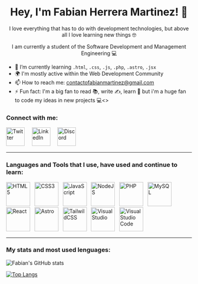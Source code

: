 ### <h1 align="center"> Hey, I'm Fabian Herrera Martinez! 👋 </h1>
<p align="center">I love everything that has to do with development technologies, but above all I love learning new things 🤓</p>
<p align="center">I am currently a student of the Software Development and Management Engineering 💻</p>
 <ul>
  <li>🌱 I’m currently learning <code>.html</code>, <code>.css</code>, <code>.js</code>, <code>.php</code>, <code>.astro</code>, <code>.jsx</code><br></li>
  <li>🌍 I'm mostly active within the Web Development Community <br></li>
  <li>📫 How to reach me: <a href="mailto:contactofabianmartinez@gmail.com">contactofabianmartinez@gmail.com</a> <br></li>
  <li>⚡ Fun fact: I'm a big fan to read 📚, write ✍, learn 🧠 but i'm a huge fan to code my ideas in new projects 💻<></li>
</ul


<hr>

<!-- Connect with me -->

<h3 align="left">Connect with me:</h3>

<a href="https://www.twitter.com/FabianHMz_"><img src="https://user-images.githubusercontent.com/95977433/167311941-e7278fd9-15f9-49a5-addc-4badff1a3835.png" alt="Twitter" width="50" heigth="50" style="max-width= 10 0%;"></a>
&nbsp; &nbsp;
<a href="https://www.linkedin.com/in/fabianhmz/"><img src="https://user-images.githubusercontent.com/95977433/167311930-54214ac1-de84-432f-9026-e1225c814d6f.png" alt="LinkedIn" width="50" heigth="50" style="max-width= 10 0%;"></a>
&nbsp; &nbsp;
<a href="https://discord.gg/gdRmAa5xHU"><img src="https://user-images.githubusercontent.com/95977433/167311923-5604170f-063d-4981-bdc3-3ff2195b2d17.png" alt="Discord" width="50" heigth="50" style="max-width= 10 0%;"></a>

<hr>
 
<!-- Lenguajes and Tools -->

<h3 align="left">Languages and Tools that I use, have used and continue to learn:</h3>

<a href="https://developer.mozilla.org/es/docs/Web/HTML"><img src="https://user-images.githubusercontent.com/95977433/167311674-c117ceff-99f0-4bcd-9e9b-fffd27358709.png" alt="HTML5" width="65" heigth="65" style="max-width= 10 0%;"></a>
&nbsp;
<a href="https://developer.mozilla.org/es/docs/Web/CSS"><img src="https://user-images.githubusercontent.com/95977433/167311711-4702314c-729c-40d3-8a39-41388f66a215.png" alt="CSS3" width="65" heigth="65" style="max-width= 10 0%;"></a>
&nbsp;
<a href="https://developer.mozilla.org/es/docs/Web/JavaScript"><img src="https://user-images.githubusercontent.com/95977433/167311815-75f5b318-8547-43aa-9c96-59a94c8b1e8c.png" alt="JavaScript" width="65" heigth="65" style="max-width= 10 0%;"></a>
&nbsp;
<a href="https://nodejs.org/en/"><img src="https://user-images.githubusercontent.com/95977433/167320628-47a30351-b07d-41d2-94c9-a304b9166d6a.png" alt="NodeJS" width="65" heigth="65" style="max-width= 10 0%;"></a>
&nbsp;
<a href="https://www.php.net/manual/es/intro-whatis.php"><img src="https://user-images.githubusercontent.com/95977433/167311851-46a5b81a-1aeb-48d2-9610-ae5f0478eb68.png" alt="PHP" width="65" heigth="65" style="max-width= 10 0%;"></a>
&nbsp;
<a href="https://www.mysql.com/"><img src="https://user-images.githubusercontent.com/95977433/167320435-ff5b854a-c84a-483e-88fd-7c4affeec3df.png" alt="MySQL" width="65" heigth="65" style="max-width= 10 0%;"></a>
&nbsp; 
<a href="https://es.reactjs.org/"><img src="https://user-images.githubusercontent.com/95977433/167311868-4295f877-3cd7-4d17-bb0e-8c65dc5457d7.png" alt="React" width="65" heigth="65" style="max-width= 10 0%;"></a>
&nbsp;
<a href="https://astro.build/"><img src="https://user-images.githubusercontent.com/95977433/179270756-a5574845-fbf3-49bd-89b8-609d6aca888f.png" alt="Astro" width="65" heigth="65" style="max-width= 10 0%;"></a>
&nbsp;
<a href="https://tailwindcss.com/"><img src="https://user-images.githubusercontent.com/95977433/198212579-013ad273-cfc8-4714-b1cb-07396b501021.png" alt="TailwildCSS" width="65" heigth="65" style="max-width= 10 0%;"></a>
&nbsp;
<a href="https://visualstudio.microsoft.com/es/"><img src="https://user-images.githubusercontent.com/95977433/167311831-068ce061-72ff-4571-b4ac-12e09b6a1b00.png" alt="Visual Studio" width="65" heigth="65" style="max-width= 10 0%;"></a>
&nbsp; 
<a href="https://code.visualstudio.com/"><img src="https://user-images.githubusercontent.com/95977433/167320327-de180d30-9f27-47a3-b14c-9aa65ef24a29.png" alt="Visual Studio Code" width="65" heigth="65" style="max-width= 10 0%;"></a>

<hr>

<!-- Stats and lenguages -->

<h3 align="left">My stats and most used lenguages:</h3>


![Fabian's GitHub stats](https://github-readme-stats.vercel.app/api?username=fabianhmzz&show_icons=true&theme=radical)

[![Top Langs](https://github-readme-stats.vercel.app/api/top-langs/?username=fabianhmzz&layout=compact&theme=radical&langs_count=8)](https://github.com/anuraghazra/github-readme-stats)

<!--
**FabianHMzz/FabianHMzz** is a ✨ _special_ ✨ repository because its `README.md` (this file) appears on your GitHub profile.

<a href="https://www.python.org/"><img src="https://user-images.githubusercontent.com/95977433/167320603-caaa2d6a-1624-4bb7-8f1b-84d4a5523828.png" alt="Python" width="65" heigth="65" style="max-width= 10 0%;"></a>
&nbsp; 

Here are some ideas to get you started:

- 🔭 I’m currently working on ...
- 🌱 I’m currently learning ...
- 👯 I’m looking to collaborate on ...
- 🤔 I’m looking for help with ...
- 💬 Ask me about ...
- 📫 How to reach me: ...
- 😄 Pronouns: ...
- ⚡ Fun fact: ...
-->
